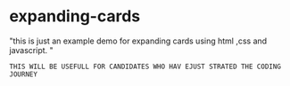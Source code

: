 # expanding-cards
"this is just an example demo for expanding cards using html ,css and javascript. "
```
THIS WILL BE USEFULL FOR CANDIDATES WHO HAV EJUST STRATED THE CODING JOURNEY
```
